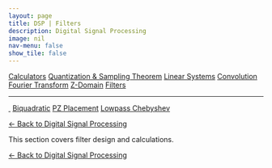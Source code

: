 ```yaml
---
layout: page
title: DSP | Filters
description: Digital Signal Processing
image: nil
nav-menu: false
show_tile: false
---
```


<a href="../calculators.html" class="button small">Calculators</a>
<a href="../sampling-theorem.html" class="button small">Quantization & Sampling Theorem</a>
<a href="../linear-systems.html" class="button small">Linear Systems</a>
<a href="../convolution.html" class="button small">Convolution</a>
<a href="../fourier-transform" class="button small">Fourier Transform</a>
<a href="../z-domain" class="button small">Z-Domain</a>
<a href="../filters" class="button special small">Filters</a>

<hr />

<a href="./" style="border-bottom: none;"><i class="icon fa-home">&nbsp;</i></a>
<a href="biquad.html" class="button small">Biquadratic</a>
<a href="pz-placement.html" class="button small">PZ Placement</a>
<a href="lp-chebyshev-type-1.html" class="button small">Lowpass Chebyshev</a>

<a href="/digital-signal-processing">&#x2190; Back to Digital Signal Processing</a>

This section covers filter design and calculations.

<a href="/digital-signal-processing">&#x2190; Back to Digital Signal Processing</a>